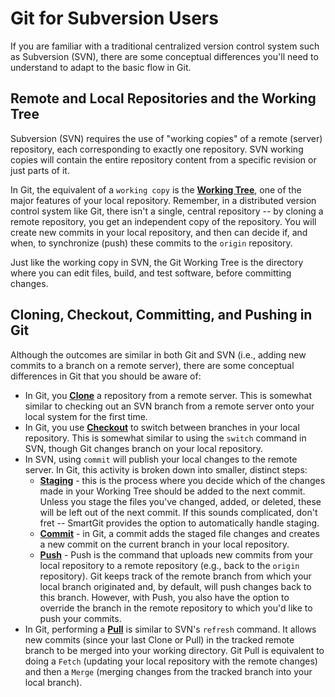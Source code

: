 # Git for Subversion Users

If you are familiar with a traditional centralized version control system such as Subversion (SVN), there are some conceptual differences you'll need to understand to adapt to the basic flow in Git.

## Remote and Local Repositories and the Working Tree

Subversion (SVN) requires the use of "working copies" of a remote (server) repository, each corresponding to exactly one repository.
SVN working copies will contain the entire repository content from a specific revision or just parts of it.

In Git, the equivalent of a `working copy` is the **[Working Tree](Working-Tree-States.md)**, one of the major features of your local repository.
Remember, in a distributed version control system like Git, there isn't a single, central repository -- by cloning a remote repository, you get an independent copy of the repository.
You will create new commits in your local repository, and then can decide if, and when, to synchronize (push) these commits to the `origin` repository.

Just like the working copy in SVN, the Git Working Tree is the directory where you can edit files, build, and test software, before committing changes.

## Cloning, Checkout, Committing, and Pushing in Git

Although the outcomes are similar in both Git and SVN (i.e., adding new commits to a branch on a remote server), there are some conceptual differences in Git that you should be aware of:

- In Git, you **[Clone](../GUI/Repository/Clone.md)** a repository from a remote server.
  This is somewhat similar to checking out an SVN branch from a remote server onto your local system for the first time.
- In Git, you use **[Checkout](../GUI/Branch/Check-Out.md)** to switch between branches in your local repository.
  This is somewhat similar to using the `switch` command in SVN, though Git changes branch on your local repository.
- In SVN, using `commit` will publish your local changes to the remote server.
  In Git, this activity is broken down into smaller, distinct steps:
    - **[Staging](The-Index.md)** - this is the process where you decide which of the changes made in your Working Tree should be added to the next commit.
      Unless you stage the files you've changed, added, or deleted, these will be left out of the next commit.
      If this sounds complicated, don't fret -- SmartGit provides the option to automatically handle staging.
    - **[Commit](Commits.md)** - in Git, a commit adds the staged file changes and creates a new commit on the current branch in your local repository.
    - **[Push](../GUI/Repository/Synchronizing-with-Remote-Repositories.md#push)** - Push is the command that uploads new commits from your local repository to a remote repository (e.g., back to the `origin` repository).
      Git keeps track of the remote branch from which your local branch originated and, by default, will push changes back to this branch.
      However, with Push, you also have the option to override the branch in the remote repository to which you'd like to push your commits.
- In Git, performing a **[Pull](../GUI/Repository/Synchronizing-with-Remote-Repositories.md#pull)** is similar to SVN's `refresh` command.
  It allows new commits (since your last Clone or Pull) in the tracked remote branch to be merged into your working directory.
  Git Pull is equivalent to doing a `Fetch` (updating your local repository with the remote changes) and then a `Merge` (merging changes from the tracked branch into your local branch).
